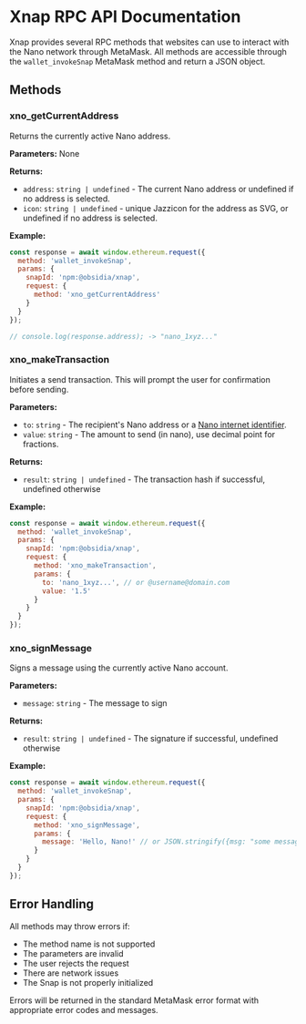 # Xnap RPC API Documentation

Xnap provides several RPC methods that websites can use to interact with the Nano network through MetaMask. All methods are accessible through the `wallet_invokeSnap` MetaMask method and return a JSON object.

## Methods

### xno_getCurrentAddress

Returns the currently active Nano address.

**Parameters:** None

**Returns:**
- `address`: `string | undefined` - The current Nano address or undefined if no address is selected.
- `icon`: `string | undefined` - unique Jazzicon for the address as SVG, or undefined if no address is selected.

**Example:**
```javascript
const response = await window.ethereum.request({
  method: 'wallet_invokeSnap',
  params: {
    snapId: 'npm:@obsidia/xnap',
    request: {
      method: 'xno_getCurrentAddress'
    }
  }
});

// console.log(response.address); -> "nano_1xyz..."
```

### xno_makeTransaction

Initiates a send transaction. This will prompt the user for confirmation before sending.

**Parameters:**
- `to`: `string` - The recipient's Nano address or a [Nano internet identifier](https://github.com/mistakia/nano-community/blob/cae1dd3938fa1ca3e51c8d672187294bf3bcc8da/docs/getting-started-devs/integrations.md#nano-internet-identifiers).
- `value`: `string` - The amount to send (in nano), use decimal point for fractions.

**Returns:**
- `result`: `string | undefined` - The transaction hash if successful, undefined otherwise

**Example:**
```javascript
const response = await window.ethereum.request({
  method: 'wallet_invokeSnap',
  params: {
    snapId: 'npm:@obsidia/xnap',
    request: {
      method: 'xno_makeTransaction',
      params: {
        to: 'nano_1xyz...', // or @username@domain.com
        value: '1.5'
      }
    }
  }
});
```

### xno_signMessage

Signs a message using the currently active Nano account.

**Parameters:**
- `message`: `string` - The message to sign

**Returns:**
- `result`: `string | undefined` - The signature if successful, undefined otherwise

**Example:**
```javascript
const response = await window.ethereum.request({
  method: 'wallet_invokeSnap',
  params: {
    snapId: 'npm:@obsidia/xnap',
    request: {
      method: 'xno_signMessage',
      params: {
        message: 'Hello, Nano!' // or JSON.stringify({msg: "some message to sign"})
      }
    }
  }
});
```

## Error Handling

All methods may throw errors if:
- The method name is not supported
- The parameters are invalid
- The user rejects the request
- There are network issues
- The Snap is not properly initialized

Errors will be returned in the standard MetaMask error format with appropriate error codes and messages.
